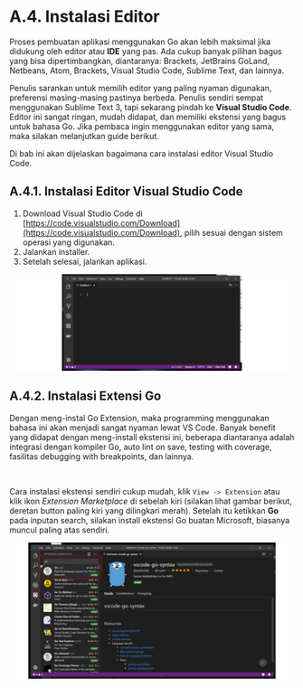 # A.4. Instalasi Editor

Proses pembuatan aplikasi menggunakan Go akan lebih maksimal jika didukung oleh editor atau **IDE** yang pas. Ada cukup banyak pilihan bagus yang bisa dipertimbangkan, diantaranya: Brackets, JetBrains GoLand, Netbeans, Atom, Brackets, Visual Studio Code, Sublime Text, dan lainnya.

Penulis sarankan untuk memilih editor yang paling nyaman digunakan, preferensi masing-masing pastinya berbeda. Penulis sendiri sempat menggunakan Sublime Text 3, tapi sekarang pindah ke **Visual Studio Code**. Editor ini sangat ringan, mudah didapat, dan memiliki ekstensi yang bagus untuk bahasa Go. Jika pembaca ingin menggunakan editor yang sama, maka silakan melanjutkan guide berikut.

Di bab ini akan dijelaskan bagaimana cara instalasi editor Visual Studio Code.

## A.4.1. Instalasi Editor Visual Studio Code

 1. Download Visual Studio Code di [https://code.visualstudio.com/Download](https://code.visualstudio.com/Download), pilih sesuai dengan sistem operasi yang digunakan.
 2. Jalankan installer.
 3. Setelah selesai, jalankan aplikasi.

![Tampilan Visual Studio Code](images/A.4_1_visual_studio_code.png)

## A.4.2. Instalasi Extensi Go

Dengan meng-instal Go Extension, maka programming menggunakan bahasa ini akan menjadi sangat nyaman lewat VS Code. Banyak benefit yang didapat dengan meng-install ekstensi ini, beberapa diantaranya adalah integrasi dengan kompiler Go, auto lint on save, testing with coverage, fasilitas debugging with breakpoints, dan lainnya.

<div id="ads">&nbsp;</div>

Cara instalasi ekstensi sendiri cukup mudah, klik `View -> Extension` atau klik ikon *Extension Marketplace* di sebelah kiri (silakan lihat gambar berikut, deretan button paling kiri yang dilingkari merah). Setelah itu ketikkan **Go** pada inputan search, silakan install ekstensi Go buatan Microsoft, biasanya muncul paling atas sendiri.

![VSCode Go extension](images/A.4_2_vscode_go_extension.png)
